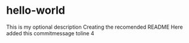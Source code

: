 # hello-world
This is my optional description
Creating the recomended README Here
added this commitmessage toline 4
